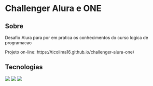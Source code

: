 

<h1>Challenger Alura e ONE</h1>

<h2>Sobre</h2>
<p>Desafio Alura para por em pratica os conhecimentos do curso logica de programacao</p>
Projeto on-line:
https://ticolima16.github.io/challenger-alura-one/

## Tecnologias
<div>
  <img src="https://img.shields.io/badge/HTML-239120?style=for-the-badge&logo=html5&logoColor=white">
  <img src="https://img.shields.io/badge/CSS-239120?&style=for-the-badge&logo=css3&logoColor=white">
  <img src="https://img.shields.io/badge/JavaScript-F7DF1E?style=for-the-badge&logo=javascript&logoColor=black">
</div>
